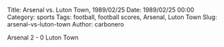 Title: Arsenal vs. Luton Town, 1989/02/25
Date: 1989/02/25 00:00
Category: sports
Tags: football, football scores, Arsenal, Luton Town
Slug: arsenal-vs-luton-town
Author: carbonero


Arsenal 2 - 0 Luton Town
